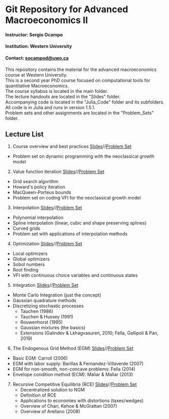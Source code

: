 # Git Repository for Advanced Macroeconomics II

#### **Instructor:** Sergio Ocampo

#### **Institution:** Western University

#### **Contact:** socampod@uwo.ca

This repository contains the material for the advanced macroeconomics course at Western University.<br/>
This is a second year PhD course focused on computational tools for quantitative Macroeconomics.<br/>
The course syllabus is located in the main folder.<br/>
The lecture handouts are located in the "Slides" folder.<br/>
Accompanying code is located in the "Julia_Code" folder and its subfolders. All code is in Julia and runs in version 1.5.1.<br/>
Problem sets and other assignments are located in the "Problem_Sets" folder.<br/>

## Lecture List

1. Course overview and best practices [Slides](https://github.com/ocamp020/PhD_Macro_Course_Western/blob/master/Slides/PhD_Macro_Comp_1_Handout.pdf)//[Problem Set](https://github.com/ocamp020/PhD_Macro_Course_Western/blob/master/Problem_Sets/Problem_Set_1.pdf)
  - Problem set on dynamic programming with the neoclassical growth model
2. Value function iteration [Slides](https://github.com/ocamp020/PhD_Macro_Course_Western/blob/master/Slides/PhD_Macro_Comp_2_Handout.pdf)//[Problem Set](https://github.com/ocamp020/PhD_Macro_Course_Western/blob/master/Problem_Sets/Problem_Set_2.pdf)
  - Grid search algorithm
  - Howard's policy iteration
  - MacQueen-Porteus bounds
  - Problem set on coding VFI for the neoclassical growth model
3. Interpolation [Slides](https://github.com/ocamp020/PhD_Macro_Course_Western/blob/master/Slides/PhD_Macro_Comp_3_Handout.pdf)//[Problem Set](https://github.com/ocamp020/PhD_Macro_Course_Western/blob/master/Problem_Sets/Problem_Set_3.pdf)
  - Polynomial interpolation
  - Spline interpolation (linear, cubic and shape preserving splines)
  - Curved grids
  - Problem set with applications of interpolation methods
4. Optimization [Slides](https://github.com/ocamp020/PhD_Macro_Course_Western/blob/master/Slides/PhD_Macro_Comp_4_Handout.pdf)//[Problem Set](https://github.com/ocamp020/PhD_Macro_Course_Western/blob/master/Problem_Sets/Problem_Set_4.pdf)
  - Local optimizers
  - Global optimizers
  - Sobol numbers
  - Root finding
  - VFI with continuous choice variables and continuous states
5. Integration [Slides](https://github.com/ocamp020/PhD_Macro_Course_Western/blob/master/Slides/PhD_Macro_Comp_5_Handout.pdf)//[Problem Set](https://github.com/ocamp020/PhD_Macro_Course_Western/blob/master/Problem_Sets/Problem_Set_5.pdf)
  - Monte Carlo Integration (just the concept)
  - Gaussian quadrature methods
  - Discretizing stochastic processes
    * Tauchen (1986)
    * Tauchen & Hussey (1991)
    * Rouwenhorst (1995)
    * Gaussian mixtures (the basics)
    * Extensions (Galindev & Lkhagvasuren, 2010; Fella, Gallipoli & Pan, 2019)
6. The Endogenous Grid Method (EGM) [Slides](https://github.com/ocamp020/PhD_Macro_Course_Western/blob/master/Slides/PhD_Macro_Comp_6_Handout.pdf)//[Problem Set](https://github.com/ocamp020/PhD_Macro_Course_Western/blob/master/Problem_Sets/Problem_Set_6.pdf)
  - Basic EGM: Carroll (2006)
  - EGM with labor supply: Barillas & Fernandez-Villaverde (2007)
  - EGM for non-smooth, non-concave problems: Fella (2014)
  - Envelope condition method (ECM): Maliar & Maliar (2013)
7. Recursive Competitive Equilibria (RCE) [Slides](https://github.com/ocamp020/PhD_Macro_Course_Western/blob/master/Slides/PhD_Macro_Comp_7_Handout.pdf)//[Problem Set](https://github.com/ocamp020/PhD_Macro_Course_Western/blob/master/Problem_Sets/Problem_Set_7.pdf)
    - Decentralized solution to NGM
    - Definition of RCE
    - Applications to economies with distortions (taxes/wedges)
    - Overview of Chari, Kehoe & McGrattan (2007)
    - Overview of Arellano (2008)
